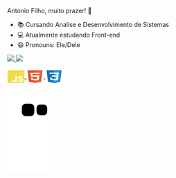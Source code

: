 Antonio Filho, muito prazer! 🐻

- 📚 Cursando Analise e Desenvolvimento de Sistemas
- 💻 Atualmente estudando Front-end
- 😄 Pronouns: Ele/Dele


 <div align="left">
  <a href="https://github.com/antoniofilhoroyal">
  <img height="160em" src="https://github-readme-stats.vercel.app/api?username=antoniofilhoroyal&show_icons=true&theme=dark&include_all_commits=true&count_private=true"/>
  <img height="160em" src="https://github-readme-stats.vercel.app/api/top-langs/?username=antoniofilhoroyal&layout=compact&langs_count=7&theme=dark"/>
</div>

<div style="display: inline_block"><br>
  <img align="center" alt="Rafa-Js" height="30" width="40" src="https://raw.githubusercontent.com/devicons/devicon/master/icons/javascript/javascript-plain.svg">
  <img align="center" alt="Rafa-HTML" height="30" width="40" src="https://raw.githubusercontent.com/devicons/devicon/master/icons/html5/html5-original.svg">
  <img align="center" alt="Rafa-CSS" height="30" width="40" src="https://raw.githubusercontent.com/devicons/devicon/master/icons/css3/css3-original.svg">
</div>
 
<div> 
 
 
  ![Snake animation](https://github.com/antoniofilhoroyal/antoniofilhoroyal/blob/output/github-contribution-grid-snake.svg)
 
</div>
